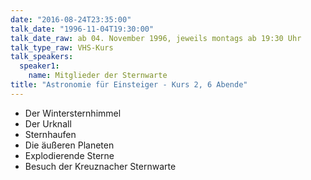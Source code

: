 ```yaml
---
date: "2016-08-24T23:35:00"
talk_date: "1996-11-04T19:30:00"
talk_date_raw: ab 04. November 1996, jeweils montags ab 19:30 Uhr
talk_type_raw: VHS-Kurs
talk_speakers:
  speaker1:
    name: Mitglieder der Sternwarte
title: "Astronomie für Einsteiger - Kurs 2, 6 Abende"
---
```


- Der Wintersternhimmel
- Der Urknall
- Sternhaufen
- Die äußeren Planeten
- Explodierende Sterne
- Besuch der Kreuznacher Sternwarte
